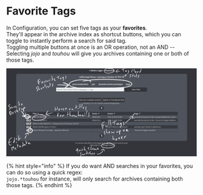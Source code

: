 # Favorite Tags

In Configuration, you can set five tags as your **favorites**.  
They'll appear in the archive index as shortcut buttons, which you can toggle to instantly perform a search for said tag.  
Toggling multiple buttons at once is an OR operation, not an AND -- Selecting _jojo_ and _touhou_ will give you archives containing one or both of those tags.

![](../../.gitbook/assets/index.png)

{% hint style="info" %}
If you do want AND searches in your favorites, you can do so using a quick regex:  
`jojo.*touhou` for instance, will only search for archives containing both those tags.
{% endhint %}


